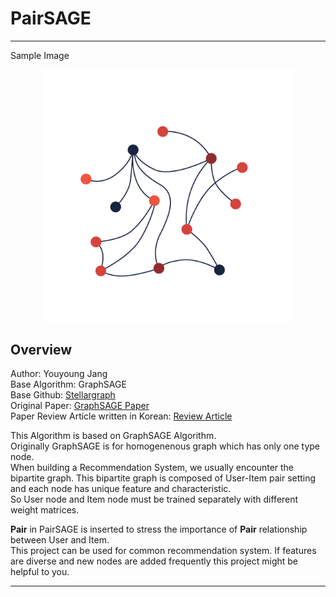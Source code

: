 # PairSAGE
----

Sample Image  
<center><img src="/image/image01.png" width="80%"></center>  

## Overview  
Author: Youyoung Jang  
Base Algorithm: GraphSAGE  
Base Github: [Stellargraph](https://github.com/stellargraph/stellargraph)  
Original Paper: [GraphSAGE Paper](https://arxiv.org/abs/1706.02216)  
Paper Review Article written in Korean: [Review Article](https://greeksharifa.github.io/machine_learning/2020/12/31/Graph-Sage/)  

This Algorithm is based on GraphSAGE Algorithm.  
Originally GraphSAGE is for homogenenous graph which has only one type node.  
When building a Recommendation System, we usually encounter the bipartite graph. This bipartite graph is composed of User-Item pair setting and each node has unique feature and characteristic.  
So User node and Item node must be trained separately with different weight matrices.  

**Pair** in PairSAGE is inserted to stress the importance of **Pair** relationship between User and Item.  
This project can be used for common recommendation system. If features are diverse and new nodes are added frequently this project might be helpful to you.  

----


